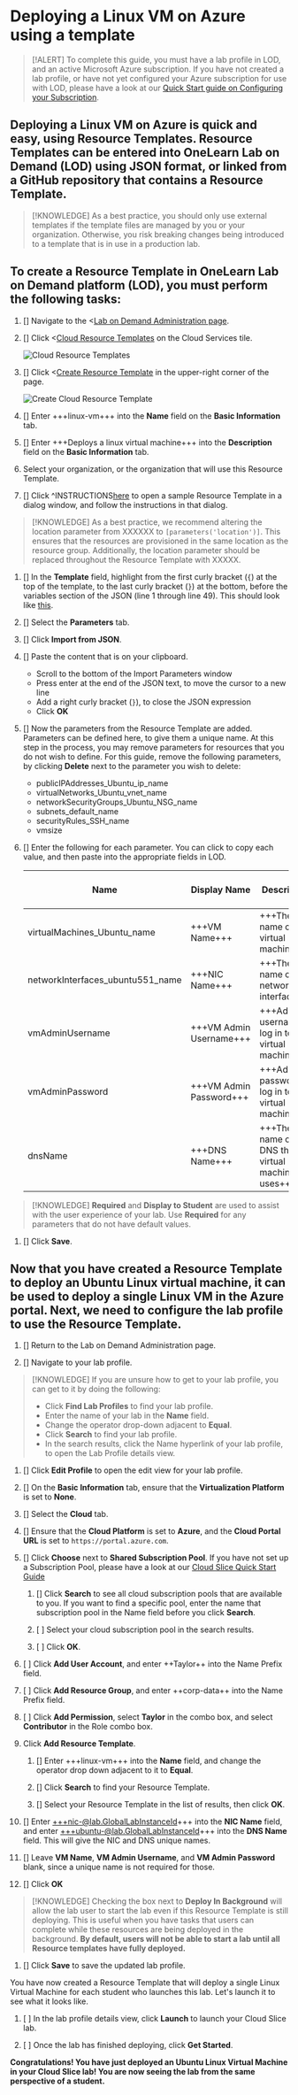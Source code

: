 # Deploying a Linux VM on Azure using a template

> [!ALERT] To complete this guide, you must have a lab profile in LOD, and an active Microsoft Azure subscription. If you have not created a lab profile, or have not yet configured your Azure subscription for use with LOD, please have a look at our [Quick Start guide on Configuring your Subscription](/docs/lod/quick-starts/cloud-slice/configure-subscription.md).

## Deploying a Linux VM on Azure is quick and easy, using Resource Templates. Resource Templates can be entered into OneLearn Lab on Demand (LOD) using JSON format, or linked from a GitHub repository that contains a Resource Template. 

> [!KNOWLEDGE] As a best practice, you should only use external templates if the template files are managed by you or your organization. Otherwise, you risk breaking changes being introduced to a template that is in use in a production lab.

## To create a Resource Template in OneLearn Lab on Demand platform (LOD), you must perform the following tasks:

1. [] Navigate to the <[Lab on Demand Administration page](/Admin).

1. [] Click <[Cloud Resource Templates](/CloudTemplate) on the Cloud Services tile.

   ![Cloud Resource Templates](images/lod-open-cloud-resource-templates.png)

1. [] Click <[Create Resource Template](/CloudTemplate/Create) in the upper-right corner of the page.

   ![Create Cloud Resource Template](images/lod-create-cloud-resource-template.png)

1. [] Enter +++linux-vm+++ into the **Name** field on the **Basic Information** tab.

1. [] Enter +++Deploys a linux virtual machine+++ into the **Description** field on the **Basic Information** tab.

1. Select your organization, or the organization that will use this Resource Template.

1. [] Click ^INSTRUCTIONS[here](sample-resource-template.md) to open a sample Resource Template in a dialog window, and follow the instructions in that dialog.

> [!KNOWLEDGE] As a best practice, we recommend altering the location parameter from XXXXXX to  `[parameters('location')]`. This ensures that the resources are provisioned in the same location as the resource group. Additionally, the location parameter should be replaced throughout the Resource Template with XXXXX.

1. [] In the **Template** field, highlight from the first curly bracket (`{`) at the top of the template, to the last curly bracket (`}`) at the bottom, before the variables section of the JSON (line 1 through line 49). This should look like [this](parameters-example.md).

1. [] Select the **Parameters** tab.

1. [] Click **Import from JSON**.

1. [] Paste the content that is on your clipboard. 

    - Scroll to the bottom of the Import Parameters window
    - Press enter at the end of the JSON text, to move the cursor to a new line
    - Add a right curly bracket (`}`), to close the JSON expression
    - Click **OK**

1. [] Now the parameters from the Resource Template are added. Parameters can be defined here, to give them a unique name. At this step in the process, you may remove parameters for resources that you do not wish to define. For this guide, remove the following parameters, by clicking **Delete** next to the parameter you wish to delete:
    
    - publicIPAddresses_Ubuntu_ip_name
    - virtualNetworks_Ubuntu_vnet_name
    - networkSecurityGroups_Ubuntu_NSG_name
    - subnets_default_name
    - securityRules_SSH_name
    - vmsize

1. [] Enter the following for each parameter. You can click to copy each value, and then paste into the appropriate fields in LOD. 

    |Name|Display Name|Description|Required|Display To Student|
    |--|--|--|--|--|
    |virtualMachines_Ubuntu_name|+++VM Name+++|+++The name of the virtual machine+++|No|Yes|
    |networkInterfaces_ubuntu551_name|+++NIC Name+++|+++The name of the network interface+++|Yes|No|
    |vmAdminUsername|+++VM Admin Username+++|+++Admin username to log in to the virtual machine+++|No|Yes|
    |vmAdminPassword|+++VM Admin Password+++|+++Admin password to log in to the virtual machine+++|No|Yes|
    |dnsName|+++DNS Name+++|+++The name of the DNS that the virtual machine uses+++|Yes|Yes|

> [!KNOWLEDGE] **Required** and **Display to Student** are used to assist with the user experience of your lab. Use **Required** for any parameters that do not have default values.

1. [] Click **Save**.

## Now that you have created a Resource Template to deploy an Ubuntu Linux virtual machine, it can be used to deploy a single Linux VM in the Azure portal. Next, we need to configure the lab profile to use the Resource Template. 

1. [] Return to the Lab on Demand Administration page. 

1. [] Navigate to your lab profile. 

> [!KNOWLEDGE] If you are unsure how to get to your lab profile, you can get to it by doing the following:
> - Click **Find Lab Profiles** to find your lab profile. 
> - Enter the name of your lab in the **Name** field.
> - Change the operator drop-down adjacent to **Equal**.
> - Click **Search** to find your lab profile. 
> - In the search results, click the Name hyperlink of your lab profile, to open the Lab Profile details view.

1. [] Click **Edit Profile** to open the edit view for your lab profile. 

1. [] On the **Basic Information** tab, ensure that the **Virtualization Platform** is set to **None**.

1. [] Select the **Cloud** tab. 

1. [] Ensure that the **Cloud Platform** is set to **Azure**, and the **Cloud Portal URL** is set to ```https://portal.azure.com```.

1. [] Click **Choose** next to **Shared Subscription Pool**. If you have not set up a Subscription Pool, please have a look at our [Cloud Slice Quick Start Guide](/lod/quick-starts/cloud-slice/configure-subscription.md)

    1. [] Click **Search** to see all cloud subscription pools that are available to you. If you want to find a specific pool, enter the name that subscription pool in the Name field before you click **Search**.

    1. [ ] Select your cloud subscription pool in the search results.
    
    1. [ ] Click **OK**.

1. [ ] Click **Add User Account**, and enter ++Taylor++ into the Name Prefix field.

1. [ ] Click **Add Resource Group**, and enter ++corp-data++ into the Name Prefix field.

1. [ ] Click **Add Permission**, select **Taylor** in the combo box, and select **Contributor** in the Role combo box.

1. Click **Add Resource Template**.

    1. [] Enter +++linux-vm+++ into the **Name** field, and change the operator drop down adjacent to it to **Equal**. 

    1. [] Click **Search** to find your Resource Template.

    1. [] Select your Resource Template in the list of results, then click **OK**.

1. [] Enter +++nic-@lab.GlobalLabInstanceId+++ into the **NIC Name** field, and enter +++ubuntu-@lab.GlobalLabInstanceId+++ into the **DNS Name** field. This will give the NIC and DNS unique names. 

1. [] Leave **VM Name**, **VM Admin Username**, and **VM Admin Password** blank, since a unique name is not required for those.

1. [] Click **OK**

> [!KNOWLEDGE] Checking the box next to **Deploy In Background** will allow the lab user to start the lab even if this Resource Template is still deploying. This is  useful when you have tasks that users can complete while these resources are being deployed in the background. **By default, users will not be able to start a lab until all Resource templates have fully deployed.**

1. [] Click **Save** to save the updated lab profile. 

You have now created a Resource Template that will deploy a single Linux Virtual Machine for each student who launches this lab. Let's launch it to see what it looks like.

1. [ ] In the lab profile details view, click **Launch** to launch your Cloud Slice lab.

1. [ ] Once the lab has finished deploying, click **Get Started**.

**Congratulations! You have just deployed an Ubuntu Linux Virtual Machine in your Cloud Slice lab! You are now seeing the lab from the same perspective of a student.**

